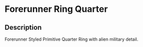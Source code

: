 # Forerunner Ring Quarter

## Description

Forerunner Styled Primitive Quarter Ring with alien military detail.
